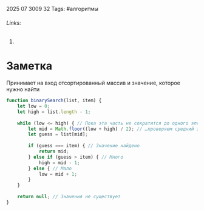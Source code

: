 2025 07 3009 32
Tags: #алгоритмы 
###### Links: 
1) 
# Заметка
Принимает на вход отсортированный массив и значение, которое нужно найти
```js
function binarySearch(list, item) {
    let low = 0;
    let high = list.length - 1;
    
    while (low <= high) { // Пока эта часть не сократится до одного элемента…
        let mid = Math.floor((low + high) / 2); // …проверяем средний элемент
        let guess = list[mid];
        
        if (guess === item) { // Значение найдено
            return mid;
        } else if (guess > item) { // Много
            high = mid - 1;
        } else { // Мало
            low = mid + 1;
        }
    }
    
    return null; // Значения не существует
}
```